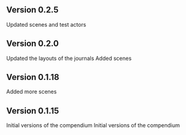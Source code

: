 ## Version 0.2.5

Updated scenes and test actors


## Version 0.2.0

Updated the layouts of the journals
Added scenes

## Version 0.1.18

Added more scenes

## Version 0.1.15

Initial versions of the compendium
Initial versions of the compendium